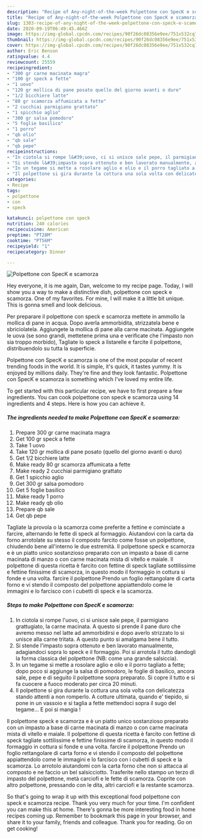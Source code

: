 ```yaml
---
description: "Recipe of Any-night-of-the-week Polpettone con SpecK e scamorza"
title: "Recipe of Any-night-of-the-week Polpettone con SpecK e scamorza"
slug: 1303-recipe-of-any-night-of-the-week-polpettone-con-speck-e-scamorza
date: 2020-09-19T06:49:45.466Z
image: https://img-global.cpcdn.com/recipes/90f26dc08356e9ee/751x532cq70/polpettone-con-speck-e-scamorza-recipe-main-photo.jpg
thumbnail: https://img-global.cpcdn.com/recipes/90f26dc08356e9ee/751x532cq70/polpettone-con-speck-e-scamorza-recipe-main-photo.jpg
cover: https://img-global.cpcdn.com/recipes/90f26dc08356e9ee/751x532cq70/polpettone-con-speck-e-scamorza-recipe-main-photo.jpg
author: Eric Benson
ratingvalue: 4.4
reviewcount: 25559
recipeingredient:
- "300 gr carne macinata magra"
- "100 gr speck a fette"
- "1 uovo"
- "120 gr mollica di pane posato quello del giorno avanti o duro"
- "1/2 bicchiere latte"
- "80 gr scamorza affumicata a fette"
- "2 cucchiai parmigiano grattato"
- "1 spicchio aglio"
- "300 gr salsa pomodoro"
- "5 foglie basilico"
- "1 porro"
- "qb olio"
- "qb sale"
- "qb pepe"
recipeinstructions:
- "In ciotola si rompe l&#39;uovo, ci si unisce sale pepe, il parmigiano grattugiato, la carne macinata. A questo si prende il pane duro che avremo messo nel latte ad ammorbidirsi e dopo averlo strizzato lo si unisce alla carne tritata. A questo punto si amalgama bene il tutto."
- "Si stende l&#39;impasto sopra ottenuto e ben lavorato manualmente, adagiandoci sopra lo speck e il formaggio. Poi si arrotola il tutto dandogli la forma classica del polpettone (NB: come una grande salsiccia)."
- "In un tegame si mette a rosolare aglio e olio e il porro tagliato a fette; dopo poco si aggiunge la salsa di pomodoro, le foglie di basilico, ancora sale, pepe e di seguito il polpettone sopra preparato. Si copre il tutto e si fa cuocere a fuoco moderato per circa 20 minuti."
- "Il polpettone si gira durante la cottura una sola volta con delicatezza stando attenti a non romperlo. A cotture ultimata, quando e&#39; tiepido, si pone in un vassoio e si taglia a fette mettendoci sopra il sugo del tegame... E poi si mangia !"
categories:
- Recipe
tags:
- polpettone
- con
- speck

katakunci: polpettone con speck 
nutrition: 240 calories
recipecuisine: American
preptime: "PT28M"
cooktime: "PT56M"
recipeyield: "1"
recipecategory: Dinner

---
```



![Polpettone con SpecK e scamorza](https://img-global.cpcdn.com/recipes/90f26dc08356e9ee/751x532cq70/polpettone-con-speck-e-scamorza-recipe-main-photo.jpg)

Hey everyone, it is me again, Dan, welcome to my recipe page. Today, I will show you a way to make a distinctive dish, polpettone con speck e scamorza. One of my favorites. For mine, I will make it a little bit unique. This is gonna smell and look delicious.

Per preparare il polpettone con speck e scamorza mettete in ammollo la mollica di pane in acqua. Dopo averla ammorbidita, strizzatela bene e sbriciolatela. Aggiungete la mollica di pane alla carne macinata. Aggiungete le uova (se sono grandi, mettetene prima una e verificate che l&#39;impasto non sia troppo morbido), Tagliate lo speck a listarelle e farcite il polpettone, distribuendolo su tutta la superficie.

Polpettone con SpecK e scamorza is one of the most popular of recent trending foods in the world. It is simple, it's quick, it tastes yummy. It is enjoyed by millions daily. They're fine and they look fantastic. Polpettone con SpecK e scamorza is something which I've loved my entire life.


To get started with this particular recipe, we have to first prepare a few ingredients. You can cook polpettone con speck e scamorza using 14 ingredients and 4 steps. Here is how you can achieve it.

<!--inarticleads1-->

##### The ingredients needed to make Polpettone con SpecK e scamorza:

1. Prepare 300 gr carne macinata magra
1. Get 100 gr speck a fette
1. Take 1 uovo
1. Take 120 gr mollica di pane posato (quello del giorno avanti o duro)
1. Get 1/2 bicchiere latte
1. Make ready 80 gr scamorza affumicata a fette
1. Make ready 2 cucchiai parmigiano grattato
1. Get 1 spicchio aglio
1. Get 300 gr salsa pomodoro
1. Get 5 foglie basilico
1. Make ready 1 porro
1. Make ready qb olio
1. Prepare qb sale
1. Get qb pepe


Tagliate la provola o la scamorza come preferite a fettine e cominciate a farcire, alternando le fette di speck al formaggio. Aiutandovi con la carta da forno arrotolate su stesso il composto farcito come fosse un polpettone, chiudendo bene all&#39;interno le due estremità. Il polpettone speck e scamorza e è un piatto unico sostanzioso preparato con un impasto a base di carne macinata di manzo o con carne macinata mista di vitello e maiale. Il polpettone di questa ricetta è farcito con fettine di speck tagliate sottilissime e fettine finissime di scamorza, in questo modo il formaggio in cottura si fonde e una volta. farcire il polpettone Prendo un foglio rettangolare di carta forno e vi stendo il composto del polpettone appiattendolo come le immagini e lo farcisco con i cubetti di speck e la scamorza. 

<!--inarticleads2-->

##### Steps to make Polpettone con SpecK e scamorza:

1. In ciotola si rompe l&#39;uovo, ci si unisce sale pepe, il parmigiano grattugiato, la carne macinata. A questo si prende il pane duro che avremo messo nel latte ad ammorbidirsi e dopo averlo strizzato lo si unisce alla carne tritata. A questo punto si amalgama bene il tutto.
1. Si stende l&#39;impasto sopra ottenuto e ben lavorato manualmente, adagiandoci sopra lo speck e il formaggio. Poi si arrotola il tutto dandogli la forma classica del polpettone (NB: come una grande salsiccia).
1. In un tegame si mette a rosolare aglio e olio e il porro tagliato a fette; dopo poco si aggiunge la salsa di pomodoro, le foglie di basilico, ancora sale, pepe e di seguito il polpettone sopra preparato. Si copre il tutto e si fa cuocere a fuoco moderato per circa 20 minuti.
1. Il polpettone si gira durante la cottura una sola volta con delicatezza stando attenti a non romperlo. A cotture ultimata, quando e&#39; tiepido, si pone in un vassoio e si taglia a fette mettendoci sopra il sugo del tegame... E poi si mangia !


Il polpettone speck e scamorza e è un piatto unico sostanzioso preparato con un impasto a base di carne macinata di manzo o con carne macinata mista di vitello e maiale. Il polpettone di questa ricetta è farcito con fettine di speck tagliate sottilissime e fettine finissime di scamorza, in questo modo il formaggio in cottura si fonde e una volta. farcire il polpettone Prendo un foglio rettangolare di carta forno e vi stendo il composto del polpettone appiattendolo come le immagini e lo farcisco con i cubetti di speck e la scamorza. Lo arrotolo aiutandomi con la carta forno che non si attacca al composto e ne faccio un bel salsicciotto. Trasferite nello stampo un terzo di impasto del polpettone, metà carciofi e le fette di scamorza. Coprite con altro polpettone, pressando con le dita, altri carciofi e la restante scamorza. 

So that's going to wrap it up with this exceptional food polpettone con speck e scamorza recipe. Thank you very much for your time. I'm confident you can make this at home. There's gonna be more interesting food in home recipes coming up. Remember to bookmark this page in your browser, and share it to your family, friends and colleague. Thank you for reading. Go on get cooking!
